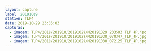 ```yaml
---
layout: capture
label: 20191029
station: TLP4
date: 2019-10-29 23:35:03
capturas:
  - imagem: TLP4/2019/201910/20191029/M20191029_233503_TLP_4P.jpg
  - imagem: TLP4/2019/201910/20191029/M20191030_070347_TLP_4P.jpg
  - imagem: TLP4/2019/201910/20191029/M20191030_072125_TLP_4P.jpg
---
```

